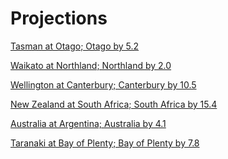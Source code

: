 
Projections
===========


[Tasman at Otago; Otago by 5.2](projections//2022-08-12-Otago-Tasman)

[Waikato at Northland; Northland by 2.0](projections//2022-08-13-Northland-Waikato)

[Wellington at Canterbury; Canterbury by 10.5](projections//2022-08-13-Canterbury-Wellington)

[New Zealand at South Africa; South Africa by 15.4](projections//2022-08-13-SouthAfrica-NewZealand)

[Australia at Argentina; Australia by 4.1](projections//2022-08-13-Argentina-Australia)

[Taranaki at Bay of Plenty; Bay of Plenty by 7.8](projections//2022-08-13-BayofPlenty-Taranaki)